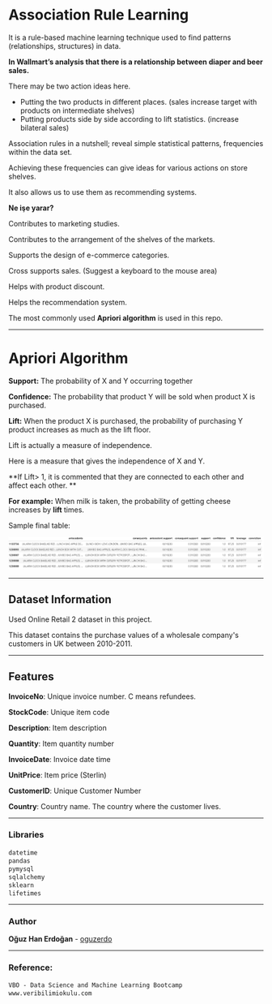 # Association Rule Learning

It is a rule-based machine learning technique used to find patterns (relationships, structures) in data.

**In Wallmart’s analysis that there is a relationship between diaper and beer sales.**

There may be two action ideas here.

- Putting the two products in different places. (sales increase target with products on intermediate shelves) 
- Putting products side by side according to lift statistics. (increase bilateral sales)

Association rules in a nutshell; reveal simple statistical patterns, frequencies within the data set.

Achieving these frequencies can give ideas for various actions on store shelves.

It also allows us to use them as recommending systems.

**Ne işe yarar?**

Contributes to marketing studies.

Contributes to the arrangement of the shelves of the markets.

Supports the design of e-commerce categories.

Cross supports sales. (Suggest a keyboard to the mouse area)

Helps with product discount.

Helps the recommendation system. 

The most commonly used **Apriori algorithm** is used in this repo. 

---

# **Apriori Algorithm**

**Support:** The probability of X and Y occurring together

**Confidence:** The probability that product Y will be sold when product X is purchased.

**Lift:** When the product X is purchased, the probability of purchasing Y product increases as much as the lift floor.

Lift is actually a measure of independence.

Here is a measure that gives the independence of X and Y.

**If Lift> 1, it is commented that they are connected to each other and affect each other. **

**For example:** When milk is taken, the probability of getting cheese increases by **lift** times.

Sample final table: 

![image-20210511175651004](images/image-20210511175651004.png)

---

## Dataset Information

Used Online Retail 2 dataset in this project.

This dataset contains the purchase values of a wholesale company's customers in UK between 2010-2011.

---

## Features

**InvoiceNo**: Unique invoice number. C means refundees.

**StockCode**: Unique item code

**Description**: Item description

**Quantity**: Item quantity number

**InvoiceDate**: Invoice date time

**UnitPrice**: Item price (Sterlin)

**CustomerID**: Unique Customer Number

**Country**: Country name. The country where the customer lives.

---

### Libraries

```
datetime
pandas
pymysql
sqlalchemy 
sklearn
lifetimes
```

------

### Author

**Oğuz Han Erdoğan** - [oguzerdo](https://github.com/oguzerdo)

------

### Reference:

```
VBO - Data Science and Machine Learning Bootcamp
www.veribilimiokulu.com
```